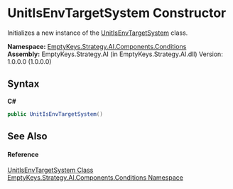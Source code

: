 # UnitIsEnvTargetSystem Constructor 
 

Initializes a new instance of the <a href="T_EmptyKeys_Strategy_AI_Components_Conditions_UnitIsEnvTargetSystem">UnitIsEnvTargetSystem</a> class.

**Namespace:**&nbsp;<a href="N_EmptyKeys_Strategy_AI_Components_Conditions">EmptyKeys.Strategy.AI.Components.Conditions</a><br />**Assembly:**&nbsp;EmptyKeys.Strategy.AI (in EmptyKeys.Strategy.AI.dll) Version: 1.0.0.0 (1.0.0.0)

## Syntax

**C#**<br />
``` C#
public UnitIsEnvTargetSystem()
```


## See Also


#### Reference
<a href="T_EmptyKeys_Strategy_AI_Components_Conditions_UnitIsEnvTargetSystem">UnitIsEnvTargetSystem Class</a><br /><a href="N_EmptyKeys_Strategy_AI_Components_Conditions">EmptyKeys.Strategy.AI.Components.Conditions Namespace</a><br />